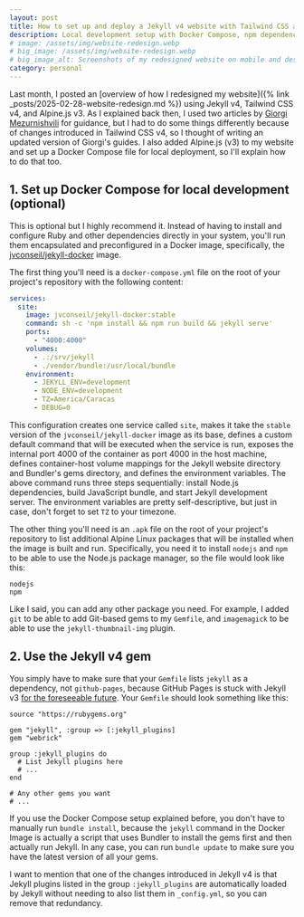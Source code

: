 ```yaml
---
layout: post
title: How to set up and deploy a Jekyll v4 website with Tailwind CSS and Alpine.js
description: Local development setup with Docker Compose, npm dependencies, PostCSS hook for Jekyll, and custom deployment to GitHub Pages.
# image: /assets/img/website-redesign.webp
# big_image: /assets/img/website-redesign.webp
# big_image_alt: Screenshots of my redesigned website on mobile and desktop.
category: personal
---
```


Last month, I posted an [overview of how I redesigned my website]({% link _posts/2025-02-28-website-redesign.md %}) using Jekyll v4, Tailwind CSS v4, and Alpine.js v3. As I explained back then, I used two articles by [Giorgi Mezurnishvili](https://mzrn.sh/) for guidance, but I had to do some things differently because of changes introduced in Tailwind CSS v4, so I thought of writing an updated version of Giorgi's guides. I also added Alpine.js (v3) to my website and set up a Docker Compose file for local deployment, so I'll explain how to do that too.


## 1. Set up Docker Compose for local development (optional)

This is optional but I highly recommend it. Instead of having to install and configure Ruby and other dependencies directly in your system, you'll run them encapsulated and preconfigured in a Docker image, specifically, the [jvconseil/jekyll-docker](https://github.com/JV-conseil/jekyll-docker) image.

The first thing you'll need is a `docker-compose.yml` file on the root of your project's repository with the following content:

```yaml
services:
  site:
    image: jvconseil/jekyll-docker:stable
    command: sh -c 'npm install && npm run build && jekyll serve'
    ports:
      - "4000:4000"
    volumes:
      - .:/srv/jekyll
      - ./vendor/bundle:/usr/local/bundle
    environment:
      - JEKYLL_ENV=development
      - NODE_ENV=development
      - TZ=America/Caracas
      - DEBUG=0
```

This configuration creates one service called `site`, makes it take the `stable` version of the `jvconseil/jekyll-docker` image as its base, defines a custom default command that will be executed when the service is run, exposes the internal port 4000 of the container as port 4000 in the host machine, defines container-host volume mappings for the Jekyll website directory and Bundler's gems directory, and defines the environment variables. The above command runs three steps sequentially: install Node.js dependencies, build JavaScript bundle, and start Jekyll development server. The environment variables are pretty self-descriptive, but just in case, don't forget to set `TZ` to your timezone.

The other thing you'll need is an `.apk` file on the root of your project's repository to list additional Alpine Linux packages that will be installed when the image is built and run. Specifically, you need it to install `nodejs` and `npm` to be able to use the Node.js package manager, so the file would look like this:

```
nodejs
npm
```

Like I said, you can add any other package you need. For example, I added `git` to be able to add Git-based gems to my `Gemfile`, and `imagemagick` to be able to use the `jekyll-thumbnail-img` plugin.


## 2. Use the Jekyll v4 gem

You simply have to make sure that your `Gemfile` lists `jekyll` as a dependency, not `github-pages`, because GitHub Pages is stuck with Jekyll v3 [for the foreseeable future](https://github.com/github/pages-gem/issues/651#issuecomment-1467155019). Your `Gemfile` should look something like this:

```Gemfile
source "https://rubygems.org"

gem "jekyll", :group => [:jekyll_plugins]
gem "webrick"

group :jekyll_plugins do
  # List Jekyll plugins here
  # ...
end

# Any other gems you want
# ...
```

If you use the Docker Compose setup explained before, you don't have to manually run `bundle install`, because the `jekyll` command in the Docker Image is actually a script that uses Bundler to install the gems first and then actually run Jekyll. In any case, you can run `bundle update` to make sure you have the latest version of all your gems.

I want to mention that one of the changes introduced in Jekyll v4 is that Jekyll plugins listed in the group `:jekyll_plugins` are automatically loaded by Jekyll without needing to also list them in `_config.yml`, so you can remove that redundancy.
